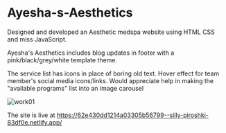 # Ayesha-s-Aesthetics
Designed and developed an Aesthetic medspa website using HTML CSS and miss JavaScript. 

Ayesha's Aesthetics includes blog updates in footer with a pink/black/grey/white template theme.

The service list has icons in place of boring old text. 
Hover effect for team member's social media icons/links. 
Would appreciate help in making the "available programs" list into an image carousel 

![work01](https://user-images.githubusercontent.com/96323677/185394272-b3376453-bb1b-4548-84fc-e08950104401.png)



The site is live at https://62e430dd1214a03305b56799--silly-piroshki-83df0e.netlify.app/
